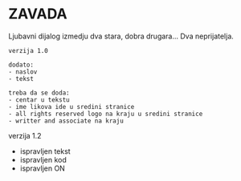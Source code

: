   # ZAVADA

Ljubavni dijalog izmedju dva stara, dobra drugara... Dva neprijatelja.

~~~
verzija 1.0

dodato:
- naslov
- tekst

treba da se doda:
- centar u tekstu
- ime likova ide u sredini stranice
- all rights reserved logo na kraju u sredini stranice
- writter and associate na kraju

~~~
verzija 1.2

- ispravljen tekst
- ispravljen kod
- ispravljen ON
